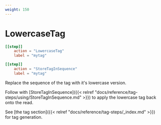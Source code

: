 ```yaml
---
weight: 150
---
```


# LowercaseTag


```toml
[[step]]
    action = "LowercaseTag"
    label = "mytag"

[[step]]
	action = "StoreTagInSequence"
	label = "mytag"
```

Replace the sequence of the tag with it's lowercase version.

Follow with [StoreTagInSequence]({{< relref "docs/reference/tag-steps/using/StoreTagInSequence.md" >}}) to apply the lowercase tag back onto the read.

See [the tag section]({{< relref "docs/reference/tag-steps/_index.md" >}}) for tag generation.
